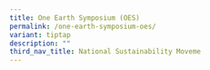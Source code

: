 ```yaml
---
title: One Earth Symposium (OES)
permalink: /one-earth-symposium-oes/
variant: tiptap
description: ""
third_nav_title: National Sustainability Moveme
---
```

